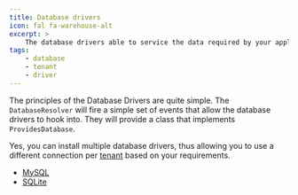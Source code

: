 ```yaml
---
title: Database drivers
icon: fal fa-warehouse-alt
excerpt: >
    The database drivers able to service the data required by your application.
tags:
    - database
    - tenant
    - driver
---
```

The principles of the Database Drivers are quite simple. The `DatabaseResolver` will fire a simple set of events that allow the database drivers to hook into. They will provide a class that implements `ProvidesDatabase`.

Yes, you can install multiple database drivers, thus allowing you to use a different
connection per [tenant][what-is-a-tenant] based on your requirements.

- [MySQL](database-driver-mysql)
- [SQLite](database-driver-sqlite)

[what-is-a-tenant]: what-is-a-tenant
